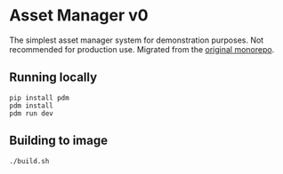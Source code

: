 # Asset Manager v0

The simplest asset manager system for demonstration purposes. Not recommended for production use. Migrated from the [original monorepo](https://github.com/binhdoitsme/garmento/tree/main/asset-manager).

## Running locally

```(shell)
pip install pdm
pdm install
pdm run dev
```

## Building to image

```(shell)
./build.sh
```
